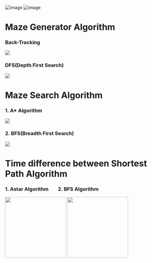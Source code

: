 ![image](https://user-images.githubusercontent.com/95682287/210716691-e70b788b-35fb-4fac-a253-d8d5a57378c1.png)
![image](https://user-images.githubusercontent.com/95682287/210719944-ae969cc1-85c0-451a-b57b-a6082e95e6e9.png)
<h1>Maze Generator Algorithm</h1>
<h3>Back-Tracking</h3>
<image src=https://user-images.githubusercontent.com/95682287/210718673-82fbbb14-5c54-4265-9acc-949ffdfc7f09.png></image>
<h3>DFS(Depth First Search)</h3>
<image src=https://user-images.githubusercontent.com/95682287/210718683-fc394a44-0ad7-4e07-8eaa-af312391d733.png></image>
<h1>Maze Search Algorithm</h1>
<h3>1. A* Algorithm</h3>
<image src=https://user-images.githubusercontent.com/95682287/210719839-cd9e61d0-ac3b-4130-aa86-c5392d1090e2.png></image>
<h3>2. BFS(Breadth First Search)</h3>
<image src=https://user-images.githubusercontent.com/95682287/210719886-c970e8fb-e00c-47de-beca-fa5e0779980b.png></image>
<h1>Time difference between Shortest Path Algorithm</h1>
<h3>1. Astar Algorithm&nbsp;&nbsp;&nbsp;&nbsp;&nbsp;&nbsp;&nbsp;&nbsp;2. BFS Algorithm</h3>
<div>
<image src=https://user-images.githubusercontent.com/95682287/210721276-db76e1d7-6d5a-47c7-8fdf-84fe0d9d6e83.png style="width:200px;height:200px;"></image>
<image src=https://user-images.githubusercontent.com/95682287/210721267-cfd471e9-0ea8-4a89-beda-da12c7e6c13e.png style="width:200px;height:200px;"></image>
</div>
